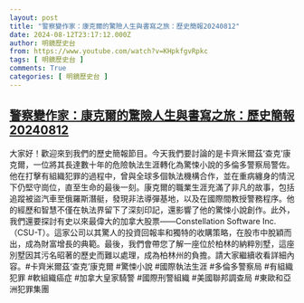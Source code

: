 ```yaml
---
layout: post
title: "警察變作家：康克爾的驚險人生與書寫之旅：歷史簡報20240812"
date: 2024-08-12T23:17:12.000Z
author: 明鏡歷史台
from: https://www.youtube.com/watch?v=KHpkfgvRpkc
tags: [ 明鏡歷史台 ]
comments: True
categories: [ 明鏡歷史台 ]
---
```

<!--1723504632000-->
[警察變作家：康克爾的驚險人生與書寫之旅：歷史簡報20240812](https://www.youtube.com/watch?v=KHpkfgvRpkc)
------

<div>
大家好！歡迎來到我們的歷史簡報節目。今天我們要討論的是卡齊米爾茲‘查克’康克爾，一位將其長達數十年的危險執法生涯轉化為驚悚小說的多倫多警察局警佐。他在打擊有組織犯罪的過程中，曾與全球多個執法機構合作，並在重病纏身的情況下仍堅守崗位，直至生命的最後一刻。康克爾的職業生涯充滿了非凡的故事，包括追蹤被盜汽車至俄羅斯潛艇，發現非法導彈基地，以及在國際間教授警務程序。他的經歷和智慧不僅在執法界留下了深刻印記，還影響了他的驚悚小說創作。此外，我們還要探討有史以來最偉大的加拿大股票——Constellation Software Inc.（CSU-T）。這家公司以其驚人的投資回報率和獨特的收購策略，在股市中脫穎而出，成為財富增長的典範。最後，我們會帶您了解一座位於柏林的納粹別墅，這座別墅因其污名昭著的歷史而難以處理，成為柏林州的負擔。請大家繼續收看詳細內容。#卡齊米爾茲‘查克’康克爾 #驚悚小說 #國際執法生涯 #多倫多警察局 #有組織犯罪 #軟組織癌症 #加拿大皇家騎警 #國際刑警組織 #美國聯邦調查局 #東歐和亞洲犯罪集團
</div>
